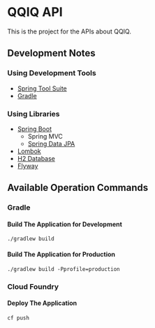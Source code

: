 # QQIQ API
This is the project for the APIs about QQIQ.

## Development Notes
### Using Development Tools
- [Spring Tool Suite](https://spring.io/tools)
- [Gradle](http://gradle.org/)

### Using Libraries
- [Spring Boot](http://projects.spring.io/spring-boot/)
  - Spring MVC
  - [Spring Data JPA](http://projects.spring.io/spring-data-jpa/)
- [Lombok](https://projectlombok.org/)
- [H2 Database](http://www.h2database.com/html/main.html)
- [Flyway](http://flywaydb.org/)

## Available Operation Commands
### Gradle
#### Build The Application for Development
```
./gradlew build
```

#### Build The Application for Production
```
./gradlew build -Pprofile=production
```

### Cloud Foundry
#### Deploy The Application
```
cf push
```